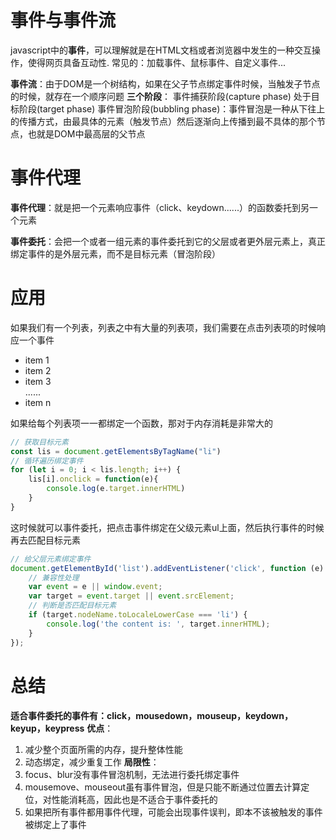 # 事件与事件流
javascript中的**事件**，可以理解就是在HTML文档或者浏览器中发生的一种交互操作，使得网页具备互动性.
常见的：加载事件、鼠标事件、自定义事件...

**事件流**：由于DOM是一个树结构，如果在父子节点绑定事件时候，当触发子节点的时候，就存在一个顺序问题
**三个阶段**：
事件捕获阶段(capture phase)
处于目标阶段(target phase)
事件冒泡阶段(bubbling phase)：事件冒泡是一种从下往上的传播方式，由最具体的元素（触发节点）然后逐渐向上传播到最不具体的那个节点，也就是DOM中最高层的父节点

# 事件代理
**事件代理**：就是把一个元素响应事件（click、keydown......）的函数委托到另一个元素

**事件委托**：会把一个或者一组元素的事件委托到它的父层或者更外层元素上，真正绑定事件的是外层元素，而不是目标元素（冒泡阶段）

# 应用
如果我们有一个列表，列表之中有大量的列表项，我们需要在点击列表项的时候响应一个事件

<ul id="list">
  <li>item 1</li>
  <li>item 2</li>
  <li>item 3</li>
  ......
  <li>item n</li>
</ul>
如果给每个列表项一一都绑定一个函数，那对于内存消耗是非常大的

```javascript
// 获取目标元素
const lis = document.getElementsByTagName("li")
// 循环遍历绑定事件
for (let i = 0; i < lis.length; i++) {
    lis[i].onclick = function(e){
        console.log(e.target.innerHTML)
    }
}
```
这时候就可以事件委托，把点击事件绑定在父级元素ul上面，然后执行事件的时候再去匹配目标元素
```javascript
// 给父层元素绑定事件
document.getElementById('list').addEventListener('click', function (e) {
    // 兼容性处理
    var event = e || window.event;
    var target = event.target || event.srcElement;
    // 判断是否匹配目标元素
    if (target.nodeName.toLocaleLowerCase === 'li') {
        console.log('the content is: ', target.innerHTML);
    }
});
```

# 总结
**适合事件委托的事件有：click，mousedown，mouseup，keydown，keyup，keypress**
**优点**：
1. 减少整个页面所需的内存，提升整体性能
2. 动态绑定，减少重复工作
**局限性**：
1. focus、blur没有事件冒泡机制，无法进行委托绑定事件
2. mousemove、mouseout虽有事件冒泡，但是只能不断通过位置去计算定位，对性能消耗高，因此也是不适合于事件委托的
3. 如果把所有事件都用事件代理，可能会出现事件误判，即本不该被触发的事件被绑定上了事件


